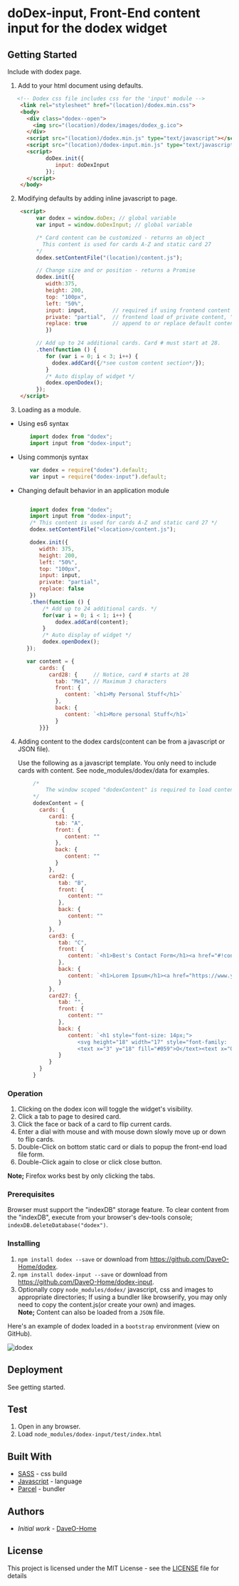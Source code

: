 # doDex-input, Front-End content input for the dodex widget

## Getting Started

Include with dodex page.

1. Add to your html document using defaults.

```html
   <!-- Dodex css file includes css for the 'input' module -->
    <link rel="stylesheet" href="(location)/dodex.min.css">
    <body>
      <div class="dodex--open">
        <img src="(location)/dodex/images/dodex_g.ico">
      </div>
      <script src="(location)/dodex.min.js" type="text/javascript"></script>
      <script src="(location)/dodex-input.min.js" type="text/javascript"></script>
      <script>
            doDex.init({
               input: doDexInput
            });
      </script>
    </body>
 ```

2. Modifying defaults by adding inline javascript to page.

```html
    <script>
         var dodex = window.doDex; // global variable
         var input = window.doDexInput; // global variable

         /* Card content can be customized - returns an object
           This content is used for cards A-Z and static card 27
         */
         dodex.setContentFile("(location)/content.js");

         // Change size and or position - returns a Promise
         dodex.init({
            width:375,
            height: 200,
            top: "100px",
            left: "50%",
            input: input,        // required if using frontend content load
            private: "partial",  // frontend load of private content, "none", "full", "partial"(only cards 28-52) - default none
            replace: true        // append to or replace default content - default false(append only)
            })

         // Add up to 24 additional cards. Card # must start at 28.
         .then(function () {
            for (var i = 0; i < 3; i++) {
              dodex.addCard({/*see custom content section*/});
            }
            /* Auto display of widget */
            dodex.openDodex();
         });
    </script>
```

3. Loading as a module.

* Using es6 syntax

```javascript
       import dodex from "dodex";
       import input from "dodex-input";
```

* Using commonjs syntax

```javascript
       var dodex = require("dodex").default;
       var input = require("dodex-input").default;
```

* Changing default behavior in an application module

```javascript

       import dodex from "dodex";
       import input from "dodex-input";
       /* This content is used for cards A-Z and static card 27 */
       dodex.setContentFile("<location>/content.js");

       dodex.init({
          width: 375,
          height: 200,
          left: "50%",
          top: "100px",
          input: input,
          private: "partial",
          replace: false
       })
       .then(function () {
           /* Add up to 24 additional cards. */
           for(var i = 0; i < 1; i++) {
               dodex.addCard(content);
           }
           /* Auto display of widget */
           dodex.openDodex();
      });

      var content = {
          cards: {
             card28: {     // Notice, card # starts at 28
               tab: "Me1", // Maximum 3 characters
               front: {
                  content: `<h1>My Personal Stuff</h1>`
               },
               back: {
                  content: `<h1>More personal Stuff</h1>`
               }
          }}}

```

4. Adding content to the dodex cards(content can be from a javascript or JSON file).

      Use the following as a javascript template. You only need to include cards with content. See node_modules/dodex/data for examples.

```javascript
        /*
            The window scoped "dodexContent" is required to load content at initialization. This allows content without using a module.(dodex.setContentFile). The additional card content as well as content loaded from the Front-End Input module, use plain objects.
        */
        dodexContent = {
          cards: {
             card1: {
               tab: "A",
               front: {
                  content: ""
               },
               back: {
                  content: ""
               }
             },
             card2: {
                tab: "B",
                front: {
                   content: ""
                },
                back: {
                   content: ""
                }
             },
             card3: {
                tab: "C",
                front: {
                   content: `<h1>Best's Contact Form</h1><a href="#!contact"><i class="fa fa-fw fa-phone"></i>Contact</a>`
                },
                back: {
                   content: `<h1>Lorem Ipsum</h1><a href="https://www.yahoo.com" target="_">Yahoo</a>`
                }
             },
             card27: {
                tab: "",
                front: {
                   content: ""
                },
                back: {
                   content: `<h1 style="font-size: 14px;">
                      <svg height="18" width="17" style="font-family: 'Open Sans', sans-serif;">
                      <text x="3" y="18" fill="#059">O</text><text x="0" y="15" fill="#059">D</text></svg> doDex</h1>`
                }
             }
          }
        }
```

### Operation

1. Clicking on the dodex icon will toggle the widget's visibility.
1. Click a tab to page to desired card.
1. Click the face or back of a card to flip current cards.
1. Enter a dial with mouse and with mouse down slowly move up or down to flip cards.
1. Double-Click on bottom static card or dials to popup the front-end load file form.
1. Double-Click again to close or click close button.

__Note;__ Firefox works best by only clicking the tabs.

### Prerequisites

Browser must support the "indexDB" storage feature. To clear content from the "indexDB", execute from your browser's dev-tools console; `indexDB.deleteDatabase("dodex")`.

### Installing

1. `npm install dodex --save` or download from <https://github.com/DaveO-Home/dodex>.
1. `npm install dodex-input --save` or download from <https://github.com/DaveO-Home/dodex-input>.
1. Optionally copy `node_modules/dodex/` javascript, css and images to appropriate directories; If using a bundler like browserify, you may only need to copy the content.js(or create your own) and images.  
__Note;__ Content can also be loaded from a `JSON` file.

Here's an example of dodex loaded in a `bootstrap` environment (view on GitHub).

![dodex](./images/dodex.png?raw=true)

## Deployment

See getting started.

## Test

1. Open in any browser.
1. Load `node_modules/dodex-input/test/index.html`

## Built With

* [SASS](https://sass-lang.com/) - css build
* [Javascript](https://www.javascript.com//) - language
* [Parcel](https://parceljs.org/) - bundler

## Authors

* *Initial work* - [DaveO-Home](https://github.com/DaveO-Home)

## License

This project is licensed under the MIT License - see the [LICENSE](LICENSE) file for details
